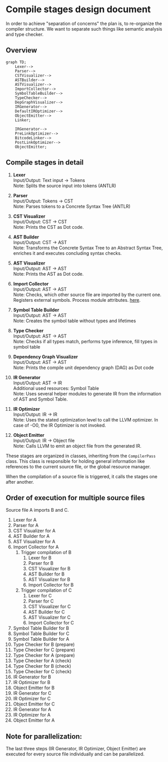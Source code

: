 # Compile stages design document

In order to achieve "separation of concerns" the plan is, to re-organize the compiler structure. We want to separate
such things like semantic analysis and type checker.

## Overview

```mermaid
graph TD;
    Lexer-->
    Parser-->
    CSTVisualizer-->
    ASTBuilder-->
    ASTVisualizer-->
    ImportCollector-->
    SymbolTableBuilder-->
    TypeChecker-->
    DepGraphVisualizer-->
    IRGenerator-->
    DefaultIROptimizer-->
    ObjectEmitter-->
    Linker;
    
    IRGenerator-->
    PreLinkOptimizer-->
    BitcodeLinker-->
    PostLinkOptimizer-->
    ObjectEmitter;
```

## Compile stages in detail

1.  **Lexer** <br>
    Input/Output: Text input -> Tokens <br>
    Note: Splits the source input into tokens (ANTLR)

2.  **Parser** <br>
    Input/Output: Tokens -> CST <br>
    Note: Parses tokens to a Concrete Syntax Tree (ANTLR)

3.  **CST Visualizer** <br>
    Input/Output: CST -> CST <br>
    Note: Prints the CST as Dot code.

4.  **AST Builder** <br>
    Input/Output: CST -> AST <br>
    Note: Transforms the Concrete Syntax Tree to an Abstract Syntax Tree, enriches it and executes concluding syntax checks.

5.  **AST Visualizer** <br>
    Input/Output: AST -> AST <br>
    Note: Prints the AST as Dot code.

6.  **Import Collector** <br>
    Input/Output: AST -> AST <br>
    Note: Checks, which other source file are imported by the current one. Registers external symbols. Process module attributes. 
    [here](./better-imports.md).

7.  **Symbol Table Builder** <br>
    Input/Output: AST -> AST <br>
    Note: Creates the symbol table without types and lifetimes

8.  **Type Checker** <br>
    Input/Output: AST -> AST <br>
    Note: Checks if all types match, performs type inference, fill types in symbol table

9.  **Dependency Graph Visualizer** <br>
    Input/Output: AST -> AST <br>
    Note: Prints the compile unit dependency graph (DAG) as Dot code

10. **IR Generator** <br>
    Input/Output: AST -> IR <br>
    Additional used resources: Symbol Table <br>
    Note: Uses several helper modules to generate IR from the information of AST and Symbol Table.

11. **IR Optimizer** <br>
    Input/Output: IR -> IR <br>
    Note: Uses the stated optimization level to call the LLVM optimizer. In case of -O0, the IR Optimizer is not invoked.

12. **Object Emitter** <br>
    Input/Output: IR -> Object file <br>
    Note: Calls LLVM to emit an object file from the generated IR.

These stages are organized in classes, inheriting from the `CompilerPass` class. This class is responsible for holding
general information like references to the current source file, or the global resource manager.

When the compilation of a source file is triggered, it calls the stages one after another.

## Order of execution for multiple source files

Source file A imports B and C.

1. Lexer for A
2. Parser for A
3. CST Visualizer for A
4. AST Builder for A
5. AST Visualizer for A
6. Import Collector for A
   1. Trigger compilation of B
      1. Lexer for B
      2. Parser for B
      3. CST Visualizer for B
      4. AST Builder for B
      5. AST Visualizer for B
      6. Import Collector for B
   2. Trigger compilation of C
       1. Lexer for C
       2. Parser for C
       3. CST Visualizer for C
       4. AST Builder for C
       5. AST Visualizer for C
       6. Import Collector for C
7. Symbol Table Builder for B
8. Symbol Table Builder for C
9. Symbol Table Builder for A
10. Type Checker for B (prepare)
11. Type Checker for C (prepare)
12. Type Checker for A (prepare)
13. Type Checker for A (check)
14. Type Checker for B (check)
15. Type Checker for C (check)
16. IR Generator for B
17. IR Optimizer for B
18. Object Emitter for B
19. IR Generator for C
20. IR Optimizer for C 
21. Object Emitter for C 
22. IR Generator for A 
23. IR Optimizer for A 
24. Object Emitter for A

## Note for parallelization:

The last three steps (IR Generator, IR Optimizer, Object Emitter) are executed for every source file individually and
can be parallelized.